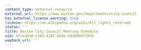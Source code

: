 ```yaml
---
content_type: external-resource
external_url: https://www.boston.gov/departments/city-council
has_external_license_warning: true
license: https://en.wikipedia.org/wiki/All_rights_reserved
status: ''
title: Boston City Council Meeting Schedule
uid: 47ced410-c343-4183-834e-5438db677854
wayback_url: ''
---
```

